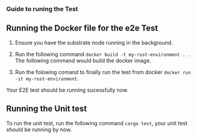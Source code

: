 ### Guide to runing the Test 

## Running the Docker file for the e2e Test

1. Ensure you have the substrate node running in the background.

2. Run the following command ```docker build -t my-rust-environment . ```. The following command would build the docker image. 

3. Run the folowing comand to finally run the test from docker ```docker run -it my-rust-environment```.

Your E2E test should be running sucessfully now.

## Running the Unit test 

To run the unit test, run the following command ```cargo test```, your unit test should be running by now.